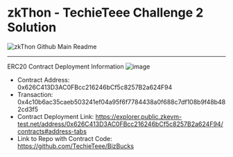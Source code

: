 # zkThon - TechieTeee Challenge 2 Solution

![zkThon Github Main Readme](https://user-images.githubusercontent.com/128218414/226963031-48178406-8f64-4b37-933c-185ab960a0de.png)

---
ERC20 Contract Deployment Information
![image](https://user-images.githubusercontent.com/100870737/229029603-ffc5bf37-267e-44fa-8c89-2d35cb19f485.png)

- Contract Address: 0x626C413D3AC0FBcc216246bCf5c8257B2a624F94
- Transaction: 0x4c10b6ac35caeb503241ef04a95f6f7784438a0f688c7df108b9f48b482cd3f5
- Contract Deployment Link: https://explorer.public.zkevm-test.net/address/0x626C413D3AC0FBcc216246bCf5c8257B2a624F94/contracts#address-tabs
- Link to Repo with Contract Code: https://github.com/TechieTeee/BizBucks
